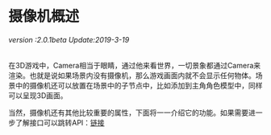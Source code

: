 # 摄像机概述

###### *version :2.0.1beta   Update:2019-3-19*

​	在3D游戏中，Camera相当于眼睛，通过他来看世界，一切景象都通过Camera来渲染。也就是说如果场景内没有摄像机，那么游戏画面内就不会显示任何物体。场景中的摄像机还可以放置在场景中的子节点中，比如添加到主角角色模型中，同样可以呈现3D画面。

​	当然，摄像机还有其他比较重要的属性，下面将一一介绍它的功能。如果需要进一步了解接口可以跳转API：[链接](https://layaair.ldc.layabox.com/api2/Chinese/index.html?category=Core&class=laya.d3.core.Camera)

